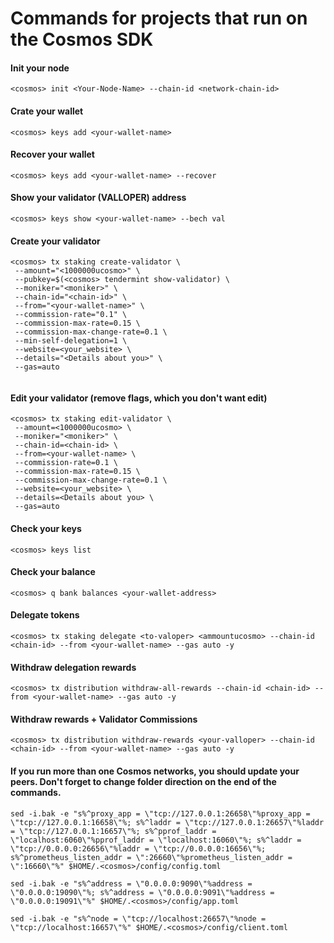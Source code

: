 # Commands for projects that run on the Cosmos SDK

#### Init your node
```
<cosmos> init <Your-Node-Name> --chain-id <network-chain-id>
```
#### Crate your wallet
```
<cosmos> keys add <your-wallet-name>
```
#### Recover your wallet
```
<cosmos> keys add <your-wallet-name> --recover
```
#### Show your validator (VALLOPER) address
```
<cosmos> keys show <your-wallet-name> --bech val
```
#### Create your validator
```
<cosmos> tx staking create-validator \ 
 --amount="<1000000ucosmo>" \
 --pubkey=$(<cosmos> tendermint show-validator) \
 --moniker="<moniker>" \
 --chain-id="<chain-id>" \
 --from="<your-wallet-name>" \
 --commission-rate="0.1" \
 --commission-max-rate=0.15 \
 --commission-max-change-rate=0.1 \
 --min-self-delegation=1 \
 --website=<your_website> \
 --details="<Details about you>" \
 --gas=auto
 
 ```
 #### Edit your validator (remove flags, which you don't want edit)
 ```
<cosmos> tx staking edit-validator \
  --amount=<1000000ucosmo> \
  --moniker="<moniker>" \
  --chain-id=<chain-id> \
  --from=<your-wallet-name> \
  --commission-rate=0.1 \
  --commission-max-rate=0.15 \
  --commission-max-change-rate=0.1 \
  --website=<your_website> \
  --details=<Details about you> \
  --gas=auto
 ```
#### Check your keys
```
<cosmos> keys list
```
#### Check your balance 
```
<cosmos> q bank balances <your-wallet-address>
```
#### Delegate tokens
```
<cosmos> tx staking delegate <to-valoper> <ammountucosmo> --chain-id <chain-id> --from <your-wallet-name> --gas auto -y
```
#### Withdraw delegation rewards
```
<cosmos> tx distribution withdraw-all-rewards --chain-id <chain-id> --from <your-wallet-name> --gas auto -y
```
#### Withdraw rewards + Validator Commissions
```
<cosmos> tx distribution withdraw-rewards <your-valloper> --chain-id <chain-id> --from <your-wallet-name> --gas auto -y
```
#### If you run more than one Cosmos networks, you should update your peers. Don't forget to change folder direction on the end of the commands.
```
sed -i.bak -e "s%^proxy_app = \"tcp://127.0.0.1:26658\"%proxy_app = \"tcp://127.0.0.1:16658\"%; s%^laddr = \"tcp://127.0.0.1:26657\"%laddr = \"tcp://127.0.0.1:16657\"%; s%^pprof_laddr = \"localhost:6060\"%pprof_laddr = \"localhost:16060\"%; s%^laddr = \"tcp://0.0.0.0:26656\"%laddr = \"tcp://0.0.0.0:16656\"%; s%^prometheus_listen_addr = \":26660\"%prometheus_listen_addr = \":16660\"%" $HOME/.<cosmos>/config/config.toml
```
```
sed -i.bak -e "s%^address = \"0.0.0.0:9090\"%address = \"0.0.0.0:19090\"%; s%^address = \"0.0.0.0:9091\"%address = \"0.0.0.0:19091\"%" $HOME/.<cosmos>/config/app.toml
```
```
sed -i.bak -e "s%^node = \"tcp://localhost:26657\"%node = \"tcp://localhost:16657\"%" $HOME/.<cosmos>/config/client.toml
```
